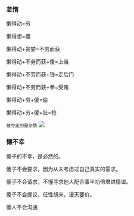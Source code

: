 ### 怠惰
懒得动=穷

懒得想=傻

懒得动+贪婪=不劳而获

懒得动+不劳而获+傻=上当

懒得动+不劳而获+钱=走后门

懒得动+不劳而获+拳=受贿

懒得动+穷+傻=偷

懒得动+穷+傻+壮=抢

`被夺走的是杂质`
![](http://s3.pfp.sina.net/ea/ad/3/1/fab01d41c81813722d88480f087208e9.gif)

### 懒不幸
傻子的不幸，是必然的。

傻子不会要求，因为从未考虑过自己真实的需求。

傻子不会请求，不懂寻求他人配合事半功倍增进情谊。

傻子不会提议，任性胡来，漫天要价。

傻人不会沟通
